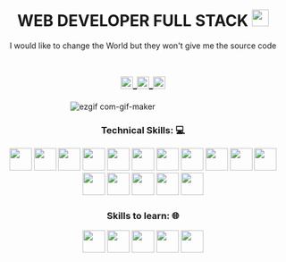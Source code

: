 <!-- Title -->
<h1 align="center">WEB DEVELOPER FULL STACK
  <img src="https://raw.githubusercontent.com/iampavangandhi/iampavangandhi/master/gifs/Hi.gif" 
       width="30px">
  </h1>


<!-- Quote -->
<p align="center">I would like to change the World but they won't give me the source code
  
  <!-- Social Network -->
<h1 align="center">
<a href="https://www.instagram.com/joseangel4045/">
  <img align="center" 
       alt="Lunox's Instagram" 
       width="22px" 
       src="https://user-images.githubusercontent.com/55005374/103146167-0b04ac00-470b-11eb-84fc-db4b7299e4ef.png" />
  </a>
  
<a href="www.linkedin.com/in/jose-angel-alvarez-filippo">
  <img align="center" 
       alt="Linkdein" 
       width="22px" 
       src="https://user-images.githubusercontent.com/55005374/103146171-312a4c00-470b-11eb-8839-992580bb8206.png" />
  </a>
  
<a href="mailto:jfilippo04@gmail.com">
  <img align="center" 
       alt="Gmail" 
       width="22px" 
       src="https://user-images.githubusercontent.com/55005374/103146250-0d1b3a80-470c-11eb-8ead-a92232d45d6e.png" />
  </a>
</h1>




<!-- Background -->

<!-- I do add this "&nbsp;" because I can't center the GIFT, let me know if you know how do it -->
&nbsp;&nbsp;&nbsp;&nbsp;&nbsp;&nbsp;&nbsp;&nbsp;&nbsp;&nbsp;&nbsp;&nbsp;&nbsp;&nbsp;&nbsp;&nbsp;&nbsp;&nbsp;&nbsp;&nbsp;&nbsp;&nbsp;&nbsp;&nbsp;&nbsp;&nbsp;&nbsp;&nbsp;&nbsp;&nbsp;
![ezgif com-gif-maker](https://user-images.githubusercontent.com/55005374/95673501-37764680-0b66-11eb-8ee1-d4f4a2b285d9.gif)



<!-- Technical Skills -->
<p><H3 align="center"><strong> Technical Skills: 💻 </strong></p>
  
  <code><img height="40" src="https://cdn1.iconfinder.com/data/icons/logotypes/32/badge-html-5-128.png"></code>
  <code><img height="40" src="https://cdn1.iconfinder.com/data/icons/logotypes/32/badge-css-3-128.png"></code>
  <code><img height="40" src="https://cdn2.iconfinder.com/data/icons/designer-skills/128/code-programming-javascript-software-develop-command-language-128.png"></code>
  <code><img height="40" src="https://cdn4.iconfinder.com/data/icons/logos-brands-5/24/mysql-128.png"></code>
  <code><img height="40" src="https://cdn4.iconfinder.com/data/icons/logos-and-brands/512/267_Python_logo-128.png"></code>
  <code><img height="40" src="https://cdn3.iconfinder.com/data/icons/social-media-2169/24/social_media_social_media_logo_git-128.png"></code>
  <code><img height="40" src="https://cdn4.iconfinder.com/data/icons/iconsimple-logotypes/512/github-128.png"></code>
  <code><img height="40" src="https://cdn3.iconfinder.com/data/icons/logos-brands-3/24/logo_brand_brands_logos_linux-128.png"></code>
  <code><img height="40" src="https://cdn4.iconfinder.com/data/icons/social-media-logos-6/512/70-windows-128.png"></code>
  <code><img height="40" src="https://cdn0.iconfinder.com/data/icons/logos-21/40/Visualstudio-128.png"></code>
  <code><img height="40" src="https://cdn2.iconfinder.com/data/icons/designer-skills/128/sublime-text-3-128.png"></code>
  <code><img height="40" src="https://cdn3.iconfinder.com/data/icons/popular-services-brands/512/node-128.png"></code>
  <code><img height="40" src="https://cdn4.iconfinder.com/data/icons/logos-3/600/React.js_logo-128.png"></code>
  <code><img height="40" src="https://cdn2.iconfinder.com/data/icons/document-file-outline/64/File_Document_Doc_Folder_JSON-128.png"></code>
  <code><img height="40" src="https://cdn4.iconfinder.com/data/icons/logos-3/512/mongodb-2-128.png"></code>
   <code><img height="40" src="https://cdn4.iconfinder.com/data/icons/logos-brands-5/24/npm-128.png"></code>
 
 
  </p>
  
 

  <!-- Skills to learn -->
<p><H3 align="center"><strong>Skills to learn: 🌐</strong></p>
  
  <code><img height="40" src="https://cdn3.iconfinder.com/data/icons/monitors-with-programming-languages/512/cc-2-128.png"></code>
  <code><img height="40" src="https://cdn4.iconfinder.com/data/icons/logos-brands-5/24/unity-128.png"></code>
  <code><img height="40" src="https://cdn4.iconfinder.com/data/icons/logos-brands-5/24/flask-128.png"></code>
  <code><img height="40" src="https://cdn1.iconfinder.com/data/icons/soleicons-fill-vol-1/64/postgres_database_server_relational_dbms_sql-128.png"></code>
  <code><img height="40" src="https://cdn4.iconfinder.com/data/icons/logos-and-brands/512/97_Docker_logo_logos-128.png"></code>
  
  
  </p>
&nbsp;

